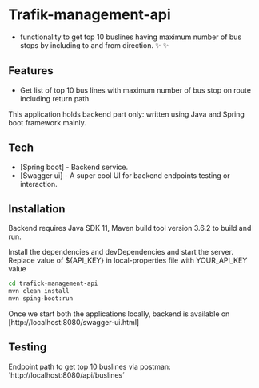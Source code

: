 # Trafik-management-api

- functionality to get top 10 buslines having maximum number of bus stops 
  by including to and from direction. ✨ ✨

## Features
- Get list of top 10 bus lines with maximum number of bus stop on route including return path.

This application holds backend part only: written using Java and Spring boot framework mainly.

## Tech
- [Spring boot] - Backend service.
- [Swagger ui] - A super cool UI for backend endpoints testing or interaction.

## Installation

Backend requires Java SDK 11, Maven build tool version 3.6.2 to build and run.

Install the dependencies and devDependencies and start the server.
Replace value of ${API_KEY} in local-properties file with YOUR_API_KEY value

```sh
cd trafick-management-api
mvn clean install
mvn sping-boot:run
```

Once we start both the applications locally, backend is available on [http://localhost:8080/swagger-ui.html]

## Testing 
Endpoint path to get top 10 buslines via postman:
´http://localhost:8080/api/buslines´